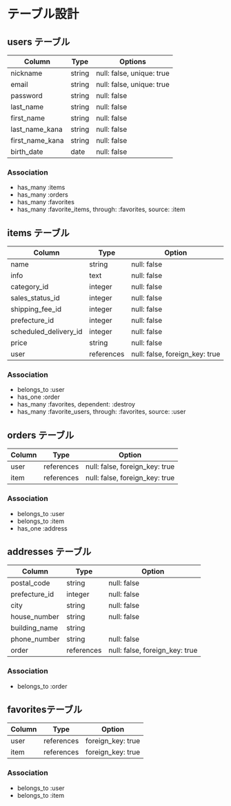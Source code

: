 # テーブル設計

## users テーブル

| Column          | Type    | Options                   |
| --------------- | ------- | ------------------------- |
| nickname        | string  | null: false, unique: true |
| email           | string  | null: false, unique: true |
| password        | string  | null: false               |
| last_name       | string  | null: false               |
| first_name      | string  | null: false               |
| last_name_kana  | string  | null: false               |
| first_name_kana | string  | null: false               |
| birth_date      | date    | null: false               |

### Association

- has_many :items
- has_many :orders
- has_many :favorites
- has_many :favorite_items, through: :favorites, source: :item

## items テーブル

| Column                | Type       | Option                         |
| --------------------- | ---------- | ------------------------------ |
| name                  | string     | null: false                    |
| info                  | text       | null: false                    |
| category_id           | integer    | null: false                    |
| sales_status_id       | integer    | null: false                    |
| shipping_fee_id       | integer    | null: false                    |
| prefecture_id         | integer    | null: false                    |
| scheduled_delivery_id | integer    | null: false                    |
| price                 | string     | null: false                    |
| user                  | references | null: false, foreign_key: true |

### Association

- belongs_to :user
- has_one :order
- has_many :favorites, dependent: :destroy
- has_many :favorite_users, through: :favorites, source: :user

## orders テーブル

| Column           | Type       | Option                         |
| ---------------- | ---------- | ------------------------------ |
| user             | references | null: false, foreign_key: true |
| item             | references | null: false, foreign_key: true |

### Association

- belongs_to :user
- belongs_to :item
- has_one :address

## addresses テーブル

| Column          | Type       | Option                         |
| --------------- | ---------- | ------------------------------ |
| postal_code     | string     | null: false                    |
| prefecture_id   | integer    | null: false                    |
| city            | string     | null: false                    |
| house_number    | string     | null: false                    |
| building_name   | string     |                                |
| phone_number    | string     | null: false                    |
| order           | references | null: false, foreign_key: true |

### Association

- belongs_to :order

## favoritesテーブル

| Column | Type       | Option            |
| ------ | ---------- | ----------------- |
| user   | references | foreign_key: true |
| item   | references | foreign_key: true |


### Association

- belongs_to :user
- belongs_to :item